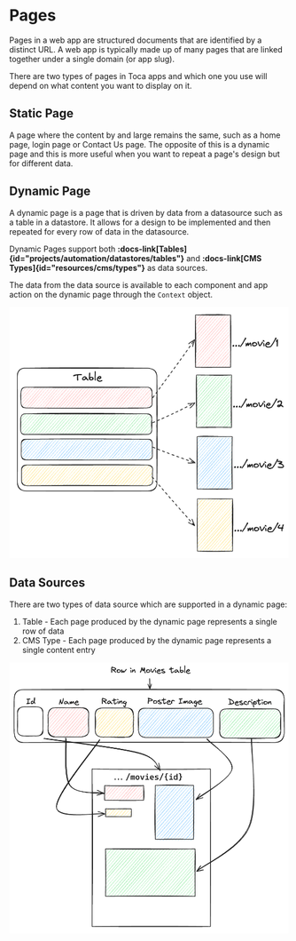 # Pages

Pages in a web app are structured documents that are identified by a distinct URL. A web app is typically made up of many pages that are linked together under a single domain (or app slug).

There are two types of pages in Toca apps and which one you use will depend on what content you want to display on it.


## Static Page

A page where the content by and large remains the same, such as a home page, login page or Contact Us page. The opposite of this is a dynamic page and this is more useful when you want to repeat a page's design but for different data.

## Dynamic Page

A dynamic page is a page that is driven by data from a datasource such as a table in a datastore. It allows for a design to be implemented and then repeated for every row of data in the datasource.

Dynamic Pages support both **:docs-link[Tables]{id="projects/automation/datastores/tables"}** and **:docs-link[CMS Types]{id="resources/cms/types"}** as data sources.

The data from the data source is available to each component and app action on the dynamic page through the `Context` object.

![Dynamic Page Diagram](/src/assets/dynamic_page.png)

## Data Sources

There are two types of data source which are supported in a dynamic page:

1. Table - Each page produced by the dynamic page represents a single row of data
2. CMS Type - Each page produced by the dynamic page represents a single content entry

![Dynamic Page Example](/src/assets/dynamic_page_example.png)
